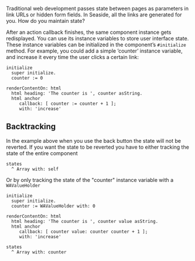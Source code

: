 Traditional web development passes state between pages as parameters in link URLs or hidden form fields. In Seaside, all the links are generated for you. How do you maintain state?

After an action callback finishes, the same component instance gets redisplayed. You can use its instance variables to store user interface state. These instance variables can be initialized in the component’s `#initialize` method. For example, you could add a simple ’counter’ instance variable, and increase it every time the user clicks a certain link:

```smalltalk
initialize
  super initialize.
  counter := 0

renderContentOn: html
  html heading: 'The counter is ', counter asString.
  html anchor
     callback: [ counter := counter + 1 ];
     with: 'increase'
```

## Backtracking

In the example above when you use the back button the state will not be reverted. If you want the state to be reverted you have to either tracking the state of the entire component

```smalltalk
states
  ^ Array with: self
```

Or by only tracking the state of the "counter" instance variable with a `WAValueHolder `

```smalltalk
initialize
  super initialize.
  counter := WAValueHolder with: 0

renderContentOn: html
  html heading: 'The counter is ', counter value asString.
  html anchor
     callback: [ counter value: counter counter + 1 ];
     with: 'increase'

states
  ^ Array with: counter
```
